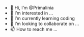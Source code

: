 - 👋 Hi, I’m @Primalinia
- 👀 I’m interested in ...
- 🌱 I’m currently learning coding
- 💞️ I’m looking to collaborate on ...
- 📫 How to reach me ...

<!---
Primalinia/Primalinia is a ✨ special ✨ repository because its `README.md` (this file) appears on your GitHub profile.
You can click the Preview link to take a look at your changes.
--->
